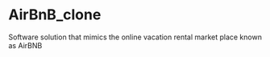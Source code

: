 # AirBnB_clone
Software solution that mimics the online vacation rental market place known as AirBNB
